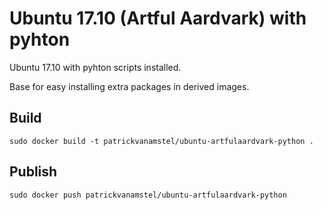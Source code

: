 # Ubuntu 17.10 (Artful Aardvark) with pyhton

Ubuntu 17.10 with pyhton scripts installed.

Base for easy installing extra packages in derived images.

## Build

```
sudo docker build -t patrickvanamstel/ubuntu-artfulaardvark-python .
```

## Publish

```
sudo docker push patrickvanamstel/ubuntu-artfulaardvark-python
```

